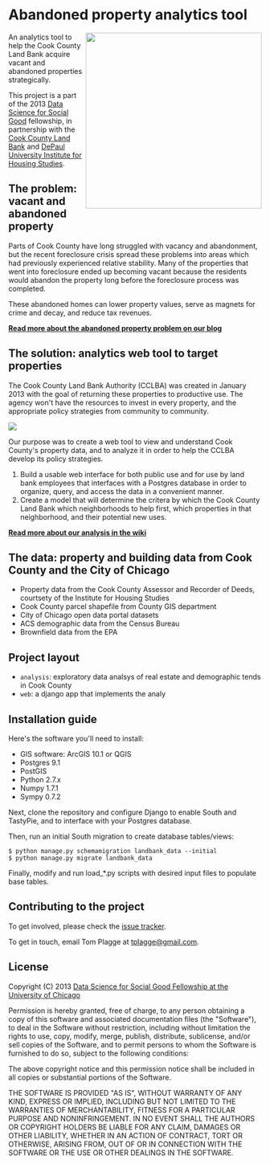 # Abandoned property analytics tool

<a href="http://cookcountylandbank.org"><img src="http://dssg.io/img/partners/landbank.jpg" width="350" align="right"></a>

An analytics tool to help the Cook County Land Bank acquire vacant and abandoned properties strategically.

This project is a part of the 2013 [Data Science for Social Good](http://www.dssg.io) fellowship, in partnership with the [Cook County Land Bank](http://www.cookcountylandbank.org) and [DePaul University Institute for Housing Studies](http://www.housingstudies.org/).

## The problem: vacant and abandoned property
Parts of Cook County have long struggled with vacancy and abandonment, but the recent foreclosure crisis spread these problems into areas which had previously experienced relative stability. 
Many of the properties that went into foreclosure ended up becoming vacant because the residents would abandon the property long before the foreclosure process was completed. 

These abandoned homes can lower property values, serve as magnets for crime and decay, and reduce tax revenues.

**[Read more about the abandoned property problem on our blog](http://dssg.io/2013/07/11/cook-county-land-bank.html)**


## The solution: analytics web tool to target properties
The Cook County Land Bank Authority (CCLBA) was created in January 2013 with the goal of returning these properties to productive use. The agency won't have the resources to invest in every property, and the appropriate policy strategies from community to community.

<img src="http://www.dssg.io/img/posts/land-bank-screenshot.png" align="center">

Our purpose was to create a web tool to view and understand Cook County's property data, and to analyze it in order to help the CCLBA develop its policy strategies.

1. Build a usable web interface for both public use and for use by land bank employees that interfaces with a Postgres database in order to organize, query, and access the data in a convenient manner.
2. Create a model that will determine the critera by which the Cook County Land Bank which neighborhoods to help first, which properties in that neighborhood, and their potential new uses.

**[Read more about our analysis in the wiki](../../wiki/Analysis)**

## The data: property and building data from Cook County and the City of Chicago
- Property data from the Cook County Assessor and Recorder of Deeds, courtsety of the Institute for Housing Studies
- Cook County parcel shapefile from County GIS department
- City of Chicago open data portal datasets
- ACS demographic data from the Census Bureau
- Brownfield data from the EPA

## Project layout
- `analysis`: exploratory data analsys of real estate and demographic tends in Cook County
- `web`: a django app that implements the analy

## Installation guide

Here's the software you'll need to install:

- GIS software: ArcGIS 10.1 or QGIS
- Postgres 9.1
- PostGIS
- Python 2.7.x
- Numpy  1.7.1
- Sympy  0.7.2

Next, clone the repository and configure Django to enable South and TastyPie, and to interface with your Postgres database.

Then, run an initial South migration to create database tables/views:

```
$ python manage.py schemamigration landbank_data --initial
$ python manage.py migrate landbank_data
```


Finally, modify and run load_*.py scripts with desired input files to populate base tables.

## Contributing to the project
To get involved, please check the [issue tracker](https://github.com/dssg/bikeshare/issues).

To get in touch, email Tom Plagge at tplagge@gmail.com.

## License 

Copyright (C) 2013 [Data Science for Social Good Fellowship at the University of Chicago](http://dssg.io)

Permission is hereby granted, free of charge, to any person obtaining a copy of this software and associated documentation files (the "Software"), to deal in the Software without restriction, including without limitation the rights to use, copy, modify, merge, publish, distribute, sublicense, and/or sell copies of the Software, and to permit persons to whom the Software is furnished to do so, subject to the following conditions:

The above copyright notice and this permission notice shall be included in all copies or substantial portions of the Software.

THE SOFTWARE IS PROVIDED "AS IS", WITHOUT WARRANTY OF ANY KIND, EXPRESS OR IMPLIED, INCLUDING BUT NOT LIMITED TO THE WARRANTIES OF MERCHANTABILITY, FITNESS FOR A PARTICULAR PURPOSE AND NONINFRINGEMENT. IN NO EVENT SHALL THE AUTHORS OR COPYRIGHT HOLDERS BE LIABLE FOR ANY CLAIM, DAMAGES OR OTHER LIABILITY, WHETHER IN AN ACTION OF CONTRACT, TORT OR OTHERWISE, ARISING FROM, OUT OF OR IN CONNECTION WITH THE SOFTWARE OR THE USE OR OTHER DEALINGS IN THE SOFTWARE.
